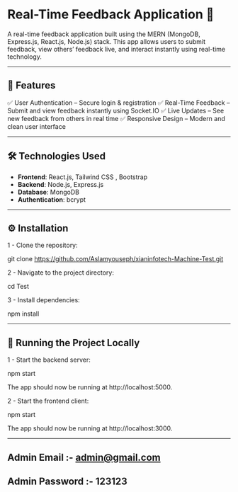 # Real-Time Feedback Application  🚀  

A real-time feedback application built using the MERN (MongoDB, Express.js, React.js, Node.js) stack.
This app allows users to submit feedback, view others’ feedback live, and interact instantly using real-time technology.

---

## 📌 Features  
✅ User Authentication – Secure login & registration
✅ Real-Time Feedback – Submit and view feedback instantly using Socket.IO
✅ Live Updates – See new feedback from others in real time
✅ Responsive Design – Modern and clean user interface

---

## 🛠️ Technologies Used  
- **Frontend**: React.js, Tailwind CSS , Bootstrap
- **Backend**: Node.js, Express.js  
- **Database**: MongoDB  
- **Authentication**: bcrypt  

---

##  ⚙️ Installation
1 - Clone the repository:

git clone https://github.com/Aslamyouseph/xianinfotech-Machine-Test.git

2 - Navigate to the project directory:

cd Test

3 - Install dependencies:

npm install

---

##  🚀 Running the Project Locally
1 - Start the backend server:

npm start

The app should now be running at http://localhost:5000.

2 - Start the frontend client:

npm start

The app should now be running at http://localhost:3000.

---
## Admin Email :- admin@gmail.com
## Admin Password :- 123123

